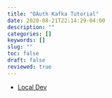 ```yaml
---
title: "OAuth Kafka Tutorial"
date: 2020-08-21T22:14:29-04:00
description: ""
categories: []
keywords: []
slug: ""
toc: false
draft: false
reviewed: true
---
```


* [Local Dev][]


[Local Dev]: /tutorial/oauth-kafka/local-dev/